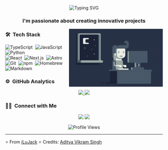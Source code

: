 <div align="center">
  <img src="https://readme-typing-svg.herokuapp.com?font=Fira+Code&pause=1000&color=0e75b6&center=true&vCenter=true&width=435&lines=console.log(%22Hello%2C+I'm+iLuJack!%22);print(%22Coding+from+Taiwan+🇹🇼%22)" alt="Typing SVG" />
</div>

<h3 align="center">I'm passionate about creating innovative projects</h3>

<img alt="Night Coding" src="https://raw.githubusercontent.com/AVS1508/AVS1508/master/assets/Night-Coding.gif" align="right"/>

### 🛠 &nbsp;Tech Stack

![TypeScript](https://img.shields.io/badge/-TypeScript-05122A?style=flat&logo=typescript)&nbsp;
![JavaScript](https://img.shields.io/badge/-JavaScript-05122A?style=flat&logo=javascript)&nbsp;
![Python](https://img.shields.io/badge/-Python-05122A?style=flat&logo=python)&nbsp;\
![React](https://img.shields.io/badge/-React-05122A?style=flat&logo=react)&nbsp;
![Next.js](https://img.shields.io/badge/-Next.js-05122A?style=flat&logo=next.js)&nbsp;
![Astro](https://img.shields.io/badge/-Astro-05122A?style=flat&logo=astro)&nbsp;\
![Git](https://img.shields.io/badge/-Git-05122A?style=flat&logo=git)&nbsp;
![npm](https://img.shields.io/badge/-NPM-05122A?style=flat&logo=npm)&nbsp;
![Homebrew](https://img.shields.io/badge/-Homebrew-05122A?style=flat&logo=homebrew)&nbsp;
![Markdown](https://img.shields.io/badge/-Markdown-05122A?style=flat&logo=markdown)&nbsp;

### ⚙️ &nbsp;GitHub Analytics

<p align="center">
<a href="https://github.com/iLuJack">
  <img height="180em" src="https://github-readme-stats.vercel.app/api?username=iLuJack&show_icons=true&theme=radical&include_all_commits=true&count_private=true"/>
  <img height="180em" src="https://github-readme-stats.vercel.app/api/top-langs/?username=iLuJack&layout=compact&theme=radical"/>
</a>
</p>

### 🤝🏻 &nbsp;Connect with Me

<p align="center">
<a href="https://github.com/iLuJack"><img src="https://img.shields.io/badge/-iLuJack-05122A?style=flat&logo=Github"/></a>
<a href="https://jack-blog-ilujack-ilujacks-projects.vercel.app/"><img src="https://img.shields.io/badge/-My%20Blog-05122A?style=flat&logo=vercel"/></a>
</p>

<p align="center">
  <img src="https://komarev.com/ghpvc/?username=iLuJack&color=blueviolet" alt="Profile Views" />
</p>

---
⭐️ From [iLuJack](https://github.com/iLuJack)
⭐️ Credits: [Aditya Vikram Singh](https://github.com/AVS1508)
